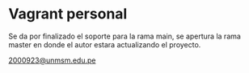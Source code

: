 # Vagrant personal

Se da por finalizado el soporte para la rama main, se
apertura la rama master en donde el autor estara actualizando
el proyecto.

2000923@unmsm.edu.pe
